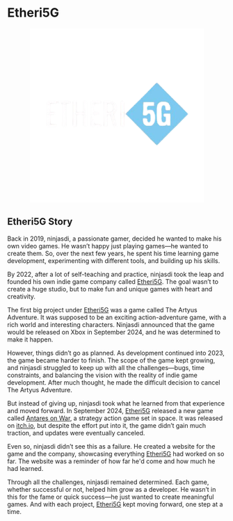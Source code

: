 # Etheri5G

<p align="center">
  <a href="https://ninjasdi.github.io/etheri5g/">
    <img src="img/Etheri5G.png" width="400" alt="Etheri5G Logo">
  </a>
</p>




## Etheri5G Story
Back in 2019, ninjasdi, a passionate gamer, decided he wanted to make his own video games. He wasn’t happy just playing games—he wanted to create them. So, over the next few years, he spent his time learning game development, experimenting with different tools, and building up his skills.

By 2022, after a lot of self-teaching and practice, ninjasdi took the leap and founded his own indie game company called [Etheri5G](https://ninjasdi.github.io/etheri5g/). The goal wasn’t to create a huge studio, but to make fun and unique games with heart and creativity.

The first big project under [Etheri5G](https://ninjasdi.github.io/etheri5g/) was a game called The Artyus Adventure. It was supposed to be an exciting action-adventure game, with a rich world and interesting characters. Ninjasdi announced that the game would be released on Xbox in September 2024, and he was determined to make it happen.

However, things didn’t go as planned. As development continued into 2023, the game became harder to finish. The scope of the game kept growing, and ninjasdi struggled to keep up with all the challenges—bugs, time constraints, and balancing the vision with the reality of indie game development. After much thought, he made the difficult decision to cancel The Artyus Adventure.

But instead of giving up, ninjasdi took what he learned from that experience and moved forward. In September 2024, [Etheri5G](https://ninjasdi.github.io/etheri5g/) released a new game called [Antares on War]([https://etheri5g.github.io](https://ninjasdi.github.io/etheri5g/)), a strategy action game set in space. It was released on [itch.io](https://etheri5g.itch.io), but despite the effort put into it, the game didn’t gain much traction, and updates were eventually canceled.

Even so, ninjasdi didn’t see this as a failure. He created a website for the game and the company, showcasing everything [Etheri5G](https://ninjasdi.github.io/etheri5g/) had worked on so far. The website was a reminder of how far he'd come and how much he had learned.

Through all the challenges, ninjasdi remained determined. Each game, whether successful or not, helped him grow as a developer. He wasn’t in this for the fame or quick success—he just wanted to create meaningful games. And with each project, [Etheri5G](https://ninjasdi.github.io/etheri5g/) kept moving forward, one step at a time.

